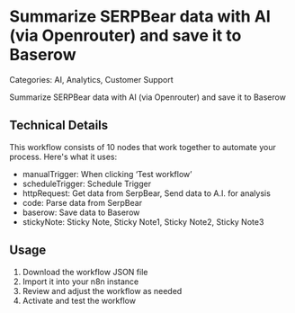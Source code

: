 # Summarize SERPBear data with AI (via Openrouter) and save it to Baserow

Categories: AI, Analytics, Customer Support

Summarize SERPBear data with AI (via Openrouter) and save it to Baserow

## Technical Details

This workflow consists of 10 nodes that work together to automate your process. Here's what it uses:

- manualTrigger: When clicking ‘Test workflow’
- scheduleTrigger: Schedule Trigger
- httpRequest: Get data from SerpBear, Send data to A.I. for analysis
- code: Parse data from SerpBear
- baserow: Save data to Baserow
- stickyNote: Sticky Note, Sticky Note1, Sticky Note2, Sticky Note3

## Usage

1. Download the workflow JSON file
2. Import it into your n8n instance
3. Review and adjust the workflow as needed
4. Activate and test the workflow

